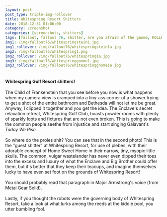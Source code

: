 ```yaml
---
layout: post
post_type: triple-img-rollover
title: Whitespring Resort Shitters
date: 2018-12-31 01:06:00
category: screenshot
categories: [screenshots, shitters]
tags: [fallout, fallout 76, shitter, are you afraid of the gnome, ROLLOVER]
img1: /img/fallout76/whitespringstein1.jpg
img1_rollover: /img/fallout76/whitespringstein1a.jpg
img2: /img/fallout76/whitespring1.png
img2_rollover: /img/fallout76/whitespring1a.jpg
img3: /img/fallout76/whitespringgnome1.jpg
img3_rollover: /img/fallout76/whitespringgnome1a.jpg
---
```

#### Whitespring Golf Resort shitters!

The Child of Frankenstein that you see before you now is what happens when my camera view is cramped into a tiny-ass corner of a shower trying to get a shot of the entire bathroom and Bethesda will not let me be great. Anyway, I clipped it together and you get the idea. The Enclave's secret relaxation retreat, Whitespring Golf Club, boasts powder rooms with plenty of sparkly loots and fixtures that are not even broken. This is going to make the common people seethe from injustice and start singing Galavant's *Today We Rise.*
<br><br>
So where do the proles shit? You can see that in the second photo! This is the "guest shitter" at Whitespring Resort, for use of plebes, with their adorable concept of Home Sweet Home in their narrow, tiny, myopic little skulls. The common, vulgar wastelander has never even dipped their toes into the excess and luxury of what the Enclave and Big Brother could offer them, but it's better that they keep their teacups, and imagine themselves lucky to have even set foot on the grounds of Whitespring Resort!
<br><br>
You should probably read that paragraph in Major Armstrong's voice (from Metal Gear Solid).
<br><br>
Lastly, if you thought the robots were the governing body of Whitespring Resort, take a look at what lurks among the reeds at the kiddie pool, you utter bumbling fool.
